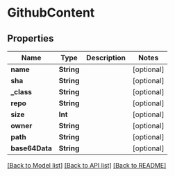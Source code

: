 # GithubContent

## Properties
Name | Type | Description | Notes
------------ | ------------- | ------------- | -------------
**name** | **String** |  | [optional] 
**sha** | **String** |  | [optional] 
**_class** | **String** |  | [optional] 
**repo** | **String** |  | [optional] 
**size** | **Int** |  | [optional] 
**owner** | **String** |  | [optional] 
**path** | **String** |  | [optional] 
**base64Data** | **String** |  | [optional] 

[[Back to Model list]](../README.md#documentation-for-models) [[Back to API list]](../README.md#documentation-for-api-endpoints) [[Back to README]](../README.md)


